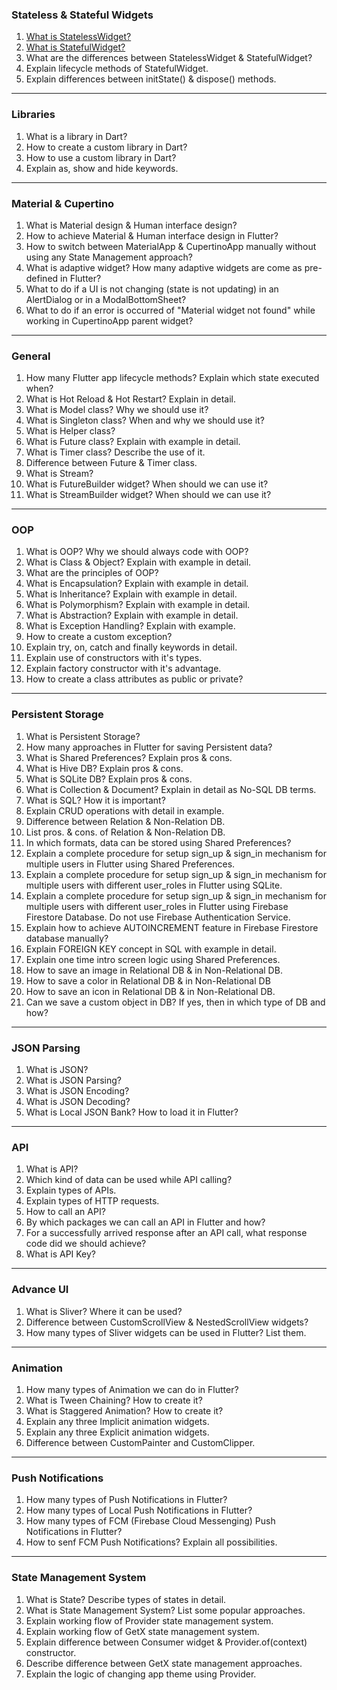 ### Stateless & Stateful Widgets

1. [What is StatelessWidget?](https://medium.com/@milankathiriya/what-is-statelesswidget-in-flutter-4932bb11e498)
2. [What is StatefulWidget?](https://medium.com/@milankathiriya/what-is-statefulwidget-in-flutter-6e043c4cbda9)
3. What are the differences between StatelessWidget & StatefulWidget?
4. Explain lifecycle methods of StatefulWidget.
5. Explain differences between initState() & dispose() methods.

---

### Libraries

1. What is a library in Dart?
2. How to create a custom library in Dart?
3. How to use a custom library in Dart?
4. Explain as, show and hide keywords.

---

### Material & Cupertino

1. What is Material design & Human interface design?
2. How to achieve Material & Human interface design in Flutter?
3. How to switch between MaterialApp & CupertinoApp manually without using any State Management approach?
4. What is adaptive widget? How many adaptive widgets are come as pre-defined in Flutter?
5. What to do if a UI is not changing (state is not updating) in an AlertDialog or in a ModalBottomSheet?
6. What to do if an error is occurred of "Material widget not found" while working in CupertinoApp parent widget?

---

### General

1. How many Flutter app lifecycle methods? Explain which state executed when?
2. What is Hot Reload & Hot Restart? Explain in detail.
3. What is Model class? Why we should use it?
4. What is Singleton class? When and why we should use it?
5. What is Helper class?
6. What is Future class? Explain with example in detail.
7. What is Timer class? Describe the use of it.
8. Difference between Future & Timer class.
9. What is Stream?
10. What is FutureBuilder widget? When should we can use it?
11. What is StreamBuilder widget? When should we can use it?

---

### OOP

1. What is OOP? Why we should always code with OOP?
2. What is Class & Object? Explain with example in detail.
3. What are the principles of OOP?
4. What is Encapsulation? Explain with example in detail.
5. What is Inheritance? Explain with example in detail.
6. What is Polymorphism? Explain with example in detail.
7. What is Abstraction? Explain with example in detail.
8. What is Exception Handling? Explain with example.
9. How to create a custom exception?
10. Explain try, on, catch and finally keywords in detail.
11. Explain use of constructors with it's types.
12. Explain factory constructor with it's advantage.
13. How to create a class attributes as public or private?

---

### Persistent Storage

1. What is Persistent Storage?
2. How many approaches in Flutter for saving Persistent data?
3. What is Shared Preferences? Explain pros & cons.
4. What is Hive DB? Explain pros & cons.
5. What is SQLite DB? Explain pros & cons.
6. What is Collection & Document? Explain in detail as No-SQL DB terms.
7. What is SQL? How it is important?
8. Explain CRUD operations with detail in example.
9. Difference between Relation & Non-Relation DB.
10. List pros. & cons. of Relation & Non-Relation DB.
11. In which formats, data can be stored using Shared Preferences?
12. Explain a complete procedure for setup sign_up & sign_in mechanism for multiple users in Flutter using Shared Preferences.
13. Explain a complete procedure for setup sign_up & sign_in mechanism for multiple users with different user_roles in Flutter using SQLite.
14. Explain a complete procedure for setup sign_up & sign_in mechanism for multiple users with different user_roles in Flutter using Firebase Firestore Database. Do not use Firebase Authentication Service.
15. Explain how to achieve AUTOINCREMENT feature in Firebase Firestore database manually?
16. Explain FOREIGN KEY concept in SQL with example in detail.
17. Explain one time intro screen logic using Shared Preferences.
18. How to save an image in Relational DB & in Non-Relational DB.
19. How to save a color in Relational DB & in Non-Relational DB
20. How to save an icon in Relational DB & in Non-Relational DB.
21. Can we save a custom object in DB? If yes, then in which type of DB and how?

---

### JSON Parsing

1. What is JSON?
2. What is JSON Parsing?
3. What is JSON Encoding?
4. What is JSON Decoding?
5. What is Local JSON Bank? How to load it in Flutter?

---

### API

1. What is API?
2. Which kind of data can be used while API calling?
3. Explain types of APIs.
4. Explain types of HTTP requests.
5. How to call an API?
6. By which packages we can call an API in Flutter and how?
7. For a successfully arrived response after an API call, what response code did we should achieve?
8. What is API Key?

---

### Advance UI

1. What is Sliver? Where it can be used?
2. Difference between CustomScrollView & NestedScrollView widgets?
3. How many types of Sliver widgets can be used in Flutter? List them.

---

### Animation

1. How many types of Animation we can do in Flutter?
2. What is Tween Chaining? How to create it?
3. What is Staggered Animation? How to create it?
4. Explain any three Implicit animation widgets.
5. Explain any three Explicit animation widgets.
6. Difference between CustomPainter and CustomClipper.

---

### Push Notifications

1. How many types of Push Notifications in Flutter?
2. How many types of Local Push Notifications in Flutter?
3. How many types of FCM (Firebase Cloud Messenging) Push Notifications in Flutter?
4. How to senf FCM Push Notifications? Explain all possibilities.

---

### State Management System

1. What is State? Describe types of states in detail.
2. What is State Management System? List some popular approaches.
3. Explain working flow of Provider state management system.
4. Explain working flow of GetX state management system.
5. Explain difference between Consumer widget & Provider.of(context) constructor.
6. Describe difference between GetX state management approaches.
7. Explain the logic of changing app theme using Provider.
